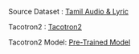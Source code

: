 Source Dataset : [Tamil Audio & Lyric](http://openslr.org/65)

Tacotron2 : [Tacotron2](https://github.com/NVIDIA/tacotron2)

Tacotron2 Model: [Pre-Trained Model](https://drive.google.com/file/d/1c5ZTuT7J08wLUoVZ2KkUs_VdZuJ86ZqA/)
